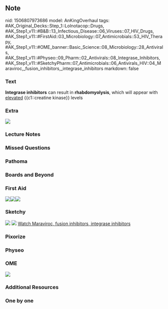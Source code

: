 ## Note
nid: 1506807973686
model: AnKingOverhaul
tags: #AK_Original_Decks::Step_1::Lolnotacop::Drugs, #AK_Step1_v11::#B&B::13_Infectious_Disease::06_Viruses::07_HIV_Drugs, #AK_Step1_v11::#FirstAid::03_Microbiology::07_Antimicrobials::53_HIV_Therapy, #AK_Step1_v11::#OME_banner::Basic_Science::08_Microbiology::28_Antivirals, #AK_Step1_v11::#Physeo::09_Pharm::02_Antivirals::08_Integrase_Inhibitors, #AK_Step1_v11::#SketchyPharm::07_Antimicrobials::06_Antivirals_HIV::04_Maraviroc,_fusion_inhibitors,_integrase_inhibitors
markdown: false

### Text
<b>Integrase inhibitors</b> can result in <b>rhabdomyolysis</b>,
which will appear with <u>elevated</u> {{c1::creatine kinase}}
levels

### Extra
<img src="paste-57861799412175.jpg">

### Lecture Notes


### Missed Questions


### Pathoma


### Boards and Beyond


### First Aid
<img src="paste-231765025226755.jpg"><img src=
"paste-86719684673539.jpg"><img src="paste-547165948608515.jpg">

### Sketchy
<img src="paste-297559629234177.jpg"> <img src=
"paste-ab529ea640ee267cfb3b455ee1a9bb986dcdcc67.png"> <a href=
"https://dashboard.sketchy.com/study/medical/courses/medical-pharmacology/units/medical-pharmacology-antimicrobials/videos/medical-pharmacology-antimicrobials-antivirals-hiv-maraviroc-fusion-inhibitors-integrase-inhibitors?utm_source=anki&utm_medium=partnership&utm_campaign=february_update&utm_content=medical">
Watch Maraviroc, fusion inhibitors, integrase inhibitors</a>

### Pixorize


### Physeo


### OME
<div class="ome-widget">
  <a href=
  "https://onlinemeded.org/spa/microbiology/antivirals/acquire?ref=anki">
  <img src="_OME_AnkiFlashcards_Lesson_6.png"></a>
</div>

### Additional Resources


### One by one

